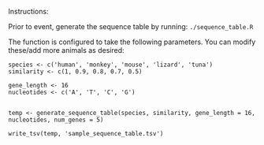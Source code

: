 Instructions: 

Prior to event, generate the sequence table by running: `./sequence_table.R`

The function is configured to take the following parameters. You can modify these/add more animals as desired: 

```{r}
species <- c('human', 'monkey', 'mouse', 'lizard', 'tuna')
similarity <- c(1, 0.9, 0.8, 0.7, 0.5)

gene_length <- 16
nucleotides <- c('A', 'T', 'C', 'G')


temp <- generate_sequence_table(species, similarity, gene_length = 16, nucleotides, num_genes = 5)

write_tsv(temp, 'sample_sequence_table.tsv')
```
